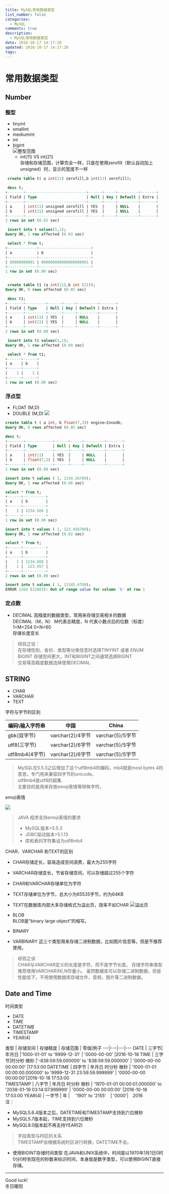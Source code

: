 ```yaml
---
title: MySQL常用数据类型
list_number: false
categories:
  - MySQL
comments: true
description:
  - MySQL常用数据类型
date: 2016-10-17 14:17:28
updated: 2016-10-17 14:17:28
tags:
---
```

# 常用数据类型

## Number

### 整型

- tinyint
- smallint
- mediumint
- int
- bigint  
![整型范围](/img/markdown-img-paste-20161017163215545.png)
  - int(11) VS int(21)  
存储和存储范围，计算完全一样，只是在使用zerofill（默认自动加上unsigned）时，显示的宽度不一样
```sql
 create table t( a int(11) zerofill,b int(21) zerofill);

 desc t;
+-------+---------------------------+------+-----+---------+-------+
| Field | Type                      | Null | Key | Default | Extra |
+-------+---------------------------+------+-----+---------+-------+
| a     | int(11) unsigned zerofill | YES  |     | NULL    |       |
| b     | int(21) unsigned zerofill | YES  |     | NULL    |       |
+-------+---------------------------+------+-----+---------+-------+
2 rows in set (0.02 sec)

 insert into t values(1,1);
Query OK, 1 row affected (0.03 sec)

 select * from t;
+-------------+-----------------------+
| a           | b                     |
+-------------+-----------------------+
| 00000000001 | 000000000000000000001 |
+-------------+-----------------------+
1 row in set (0.00 sec)


 create table t1 (a int(11),b int (21));
Query OK, 0 rows affected (0.05 sec)

 desc t1;
+-------+---------+------+-----+---------+-------+
| Field | Type    | Null | Key | Default | Extra |
+-------+---------+------+-----+---------+-------+
| a     | int(11) | YES  |     | NULL    |       |
| b     | int(21) | YES  |     | NULL    |       |
+-------+---------+------+-----+---------+-------+
2 rows in set (0.00 sec)

 insert into t1 values(1,1);
Query OK, 1 row affected (0.04 sec)

 select * from t1;
+------+------+
| a    | b    |
+------+------+
|    1 |    1 |
+------+------+
1 row in set (0.00 sec)
```
### 浮点型
  - FLOAT (M,D)
  - DOUBLE (M,D)
  ![](/img/markdown-img-paste-20161017163337402.png)
  ```sql
 create table t ( a int, b float(7,3)) engine=Innodb;
Query OK, 0 rows affected (0.05 sec)

 desc t;
+-------+------------+------+-----+---------+-------+
| Field | Type       | Null | Key | Default | Extra |
+-------+------------+------+-----+---------+-------+
| a     | int(11)    | YES  |     | NULL    |       |
| b     | float(7,3) | YES  |     | NULL    |       |
+-------+------------+------+-----+---------+-------+
2 rows in set (0.00 sec)

 insert into t values ( 1, 1234.56789);
Query OK, 1 row affected (0.06 sec)

 select * from t;
+------+----------+
| a    | b        |
+------+----------+
|    1 | 1234.568 |
+------+----------+
1 row in set (0.00 sec)

 insert into t values ( 1, 123.456789);
Query OK, 1 row affected (0.02 sec)

 select * from t;
+------+----------+
| a    | b        |
+------+----------+
|    1 | 1234.568 |
|    1 |  123.457 |
+------+----------+
2 rows in set (0.00 sec)

 insert into t values ( 1, 12345.6789);
ERROR 1264 (22003): Out of range value for column 'b' at row 1
  ```

### 定点数
  - DECIMAL
  高精度的数据类型，常用来存储交易相关的数据  
  DECIMAL（M，N） M代表总精度，N 代表小数点后的位数（标度）  
  1<M<254    0<N<60  
  存储长度变长


  > 经验之谈：  
在存储性别、省份、类型等分类信息时选择TINYINT 或者 ENUM  
BIGINT 存储空间更大，INT和BIGINT之间通常选择BIGINT  
交易等高精度数据选择使用DECIMAL

## STRING
  - CHAR
  - VARCHAR
  - TEXT

字符与字节的区别

编码\输入字符串 | 中国 | China
---|---|---
gbk(双字节)  | varchar(2)/4字节 | varchar(5)/5字节
utf8(三字节) | varchar(2)/6字节 | varchar(5)/5字节
utf8mb4(4字节) | varchar(2)/6字节 | varchar(5)/5字节

> MySQL在5.5.3之后增加了这个utf8mb4的编码，mb4就是most bytes 4的意思，专门用来兼容四字节的unicode。  
utf8mb4是utf8的超集.  
主要目的是用来存放emoji表情等特殊字符。

emoji表情

![](/img/markdown-img-paste-20161018121754306.png)
> JAVA 程序支持emoji表情的要求
> - MySQL版本>5.5.3
> - JDBC驱动版本>5.1.13
> - 库和表的字符集设为utf8mb4

CHAR、VARCHAR 和TEXT的区别
- CHAR存储定长，容易造成空间浪费，最大为255字符
- VARCHAR存储变长，节省存储空间，可以存储超过255个字符
- CHAR和VARCHAR存储单位为字符
- TEXT存储单位为字节，总大小为65535字节，约为64KB
- TEXT在数据库内部大多存储格式为溢出页，效率不如CHAR
![溢出页](/img/markdown-img-paste-2016101817430651.png)


- BLOB  
BLOB是“binary large object”的缩写。
- BINARY
- VARBINARY
这三个类型用来存储二进制数据，比如图片信息等。但是不推荐使用。
> 经验之谈  
> CHAR与VARCHAR定义的长度是字符，而不是字节长度。
> 存储字符串类型推荐使用VARCHAR(N),N尽量小。
> 虽然数据库可以存储二进制数据，但是性能低下，不用使用数据库存储文件，音频，图片等二进制数据。

## Date and Time
时间类型
 - DATE
 - TIME
 - DATETIME
 - TIMESTAMP  
 - YEAR(4)

类型 | 存储空间 | 存储精度  | 存储范围 | 零值|例子
---|---|---|---
DATE | 三字节|年月日 |'1000-01-01' to '9999-12-31' | '0000-00-00'  |2016-10-18
TIME | 三字节|时分秒 微秒 |'-838:59:59.000000' to '838:59:59.000000' | '0000-00-00 00:00:00' |17:53:00
DATETIME  | 四字节 | 年月日 时分秒 微秒 | '1000-01-01 00:00:00.000000' to '9999-12-31 23:59:59.999999' | '0000-00-00 00:00:00'|2016-10-18  17:53:00  
TIMESTAMP | 八字节 | 年月日 时分秒 微秒 | '1970-01-01 00:00:01.000000' to '2038-01-19 03:14:07.999999' | '0000-00-00 00:00:00' |2016-10-18  17:53:00
YEAR(4) | 一字节 | 年 |　 '1901' to '2155'　| '0000'|　2016  
注：
- MySQL5.6.4版本之后，DATETIME和TIMESTAMP支持到六位微秒  
- MySQL5.7版本起，TIME支持到六位微秒
- MySQL8.0版本起不再支持YEAR(2)
>字段类型与时区的关系  
> TIMESTAMP会根据系统时区进行转换，DATETIME不会。


- 使用BIGINT存储时间类型
在JAVA和UNIX系统中，时间是以1970年1月1日0时0分0秒到现在的秒数来标识时间，本身就是数字类型，可以使用BIGINT直接存储。





----
Good luck!  
冬日暖阳
